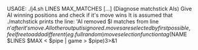 USAGE: ./j4.sh LINES MAX_MATCHES [...]
(Diagnose matchstick AIs)
Give AI winning positions and check if it's move wins
It is assumed that ./matchstick prints the line:
'AI removed $l matches from line $n' after it's move.
All other output is ignored.
moves are selected by first possible, feel free to add a different (eg. full random) move selection function
tag ($NAME $LINES $MAX < $pipe | game > $pipe)3>&1

